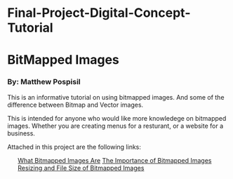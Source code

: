 # Final-Project-Digital-Concept-Tutorial
<!DOCTYPE html>
<html>
<meta charset="UTF-8">
<body>

<h1>BitMapped Images</h1>

<h3>By: Matthew Pospisil</h3>

<p>This is an informative tutorial on using bitmapped images.  And some of the difference between Bitmap and Vector images.</p>

<p>This is intended for anyone who would like more knowledege on bitmapped images. Whether you are creating menus for a resturant, or a website for a business.</p> 
    
<p>Attached in this project are the following links:
    <ul>
        <a href="What Bitmapped Images Are.html">What Bitmapped Images Are</a> 
        <a href="The Importance of Bitmapped Images.html">The Importance of Bitmapped Images</a>
        <a href="Resizing and File Size of Bitmapped Images.html">Resizing and File Size of Bitmapped Images</a>
    </ul>
</p>
    
</body>
</html>
